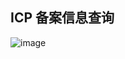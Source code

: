 ## ICP 备案信息查询

![image](https://github.com/niumoo/byte-icp-query/assets/26371673/a5693d5e-63a8-4c4a-9bae-fcd5931f0df5)
